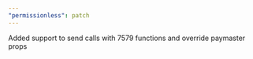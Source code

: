 ```yaml
---
"permissionless": patch
---
```


Added support to send calls with 7579 functions and override paymaster props
